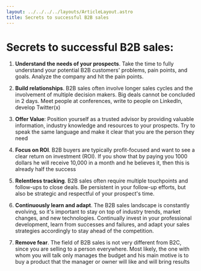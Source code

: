 ```yaml
---
layout: ../../../../layouts/ArticleLayout.astro
title: Secrets to successful B2B sales
---
```


# Secrets to successful B2B sales:

1. **Understand the needs of your prospects**. Take the time to fully understand your potential B2B customers' problems, pain points, and goals. Analyze the company and hit the pain points.

2. **Build relationships**. B2B sales often involve longer sales cycles and the involvement of multiple decision makers. Big deals cannot be concluded in 2 days. Meet people at conferences, write to people on LinkedIn, develop Twitter(x)

3. **Offer Value**: Position yourself as a trusted advisor by providing valuable information, industry knowledge and resources to your prospects. Try to speak the same language and make it clear that you are the person they need

6. **Focus on ROI**. B2B buyers are typically profit-focused and want to see a clear return on investment (ROI). If you show that by paying you 1000 dollars he will receive 10,000 in a month and he believes it, then this is already half the success

8. **Relentless tracking**. B2B sales often require multiple touchpoints and follow-ups to close deals. Be persistent in your follow-up efforts, but also be strategic and respectful of your prospect's time.

10. **Continuously learn and adapt**. The B2B sales landscape is constantly evolving, so it's important to stay on top of industry trends, market changes, and new technologies. Continually invest in your professional development, learn from successes and failures, and adapt your sales strategies accordingly to stay ahead of the competition.

11. **Remove fear**. The field of B2B sales is not very different from B2C, since you are selling to a person everywhere. Most likely, the one with whom you will talk only manages the budget and his main motive is to buy a product that the manager or owner will like and will bring results
